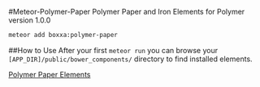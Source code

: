 #Meteor-Polymer-Paper
Polymer Paper and Iron Elements for Polymer version 1.0.0

```bash
meteor add boxxa:polymer-paper
```

##How to Use
After your first `meteor run` you can browse your `[APP_DIR]/public/bower_components/` directory to find installed elements.

[Polymer Paper Elements](https://elements.polymer-project.org/browse?package=paper-elements)
